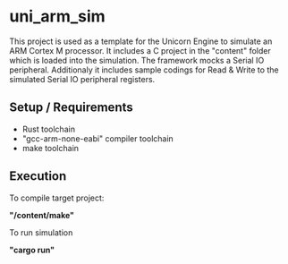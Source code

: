 # uni_arm_sim
This project is used as a template for the Unicorn Engine to simulate an ARM Cortex M processor. 
It includes a C project in the "content" folder which is loaded into the simulation. The framework
mocks a Serial IO peripheral. Additionaly it includes sample codings for Read & Write to the simulated Serial IO peripheral registers.

## Setup / Requirements
* Rust toolchain
* "gcc-arm-none-eabi" compiler toolchain
* make toolchain

## Execution

To compile target project: 

**"/content/make"**

To run simulation

**"cargo run"**
